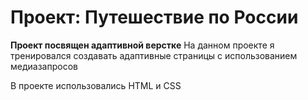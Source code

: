 # Проект: Путешествие по России

**Проект посвящен адаптивной верстке**
На данном проекте я тренировался создавать адаптивные страницы с использованием медиазапросов

В проекте использовались HTML и CSS

